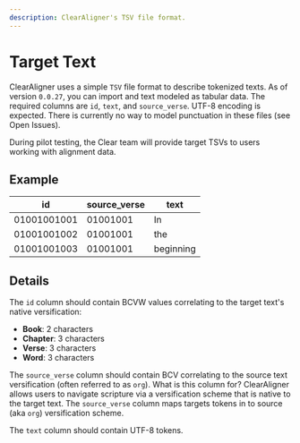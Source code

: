 ```yaml
---
description: ClearAligner's TSV file format.
---
```


# Target Text

ClearAligner uses a simple `TSV` file format to describe tokenized texts. As of version `0.0.27`, you can import and text modeled as tabular data. The required columns are `id`, `text`, and `source_verse`. UTF-8 encoding is expected. There is currently no way to model punctuation in these files (see Open Issues).

During pilot testing, the Clear team will provide target TSVs to users working with alignment data.

## Example

| id          | source\_verse | text      |
| ----------- | ------------- | --------- |
| 01001001001 | 01001001      | In        |
| 01001001002 | 01001001      | the       |
| 01001001003 | 01001001      | beginning |

## Details

The `id` column should contain BCVW values correlating to the target text's native versification:

* **Book**: 2 characters
* **Chapter**: 3 characters
* **Verse**: 3 characters
* **Word**: 3 characters

The `source_verse` column should contain BCV correlating to the source text versification (often referred to as `org`). What is this column for? ClearAligner allows users to navigate scripture via a versification scheme that is native to the target text. The `source_verse` column maps targets tokens in to source (aka `org`) versification scheme.

The `text` column should contain UTF-8 tokens.

